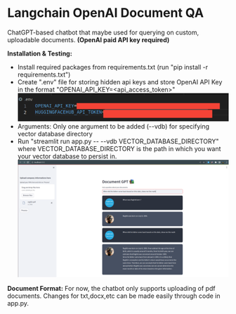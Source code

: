 # Langchain OpenAI Document QA
ChatGPT-based chatbot that maybe used for querying on custom, uploadable documents. **(OpenAI paid API key required)**




**Installation & Testing:**
- Install required packages from requirements.txt (run "pip install -r requirements.txt")
- Create ".env" file for storing hidden api keys and store OpenAI API Key in the format "OPENAI_API_KEY=<api_access_token>"![envsample](https://github.com/noorraghib12/Langchain-OpenAI-Document-QA/blob/main/readme_png/_env_.png)
- Arguments: Only one argument to be added (--vdb) for specifying vector database directory
- Run "streamlit run app.py -- --vdb VECTOR_DATABASE_DIRECTORY" where VECTOR_DATABASE_DIRECTORY is the path in which you want your vector database to persist in.
![run](https://github.com/noorraghib12/Langchain-OpenAI-Document-QA/blob/main/readme_png/app_sc.png)


**Document Format:**
For now, the chatbot only supports uploading of pdf documents. Changes for txt,docx,etc can be made easily through code in app.py.
